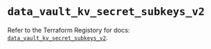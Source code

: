# `data_vault_kv_secret_subkeys_v2`

Refer to the Terraform Registory for docs: [`data_vault_kv_secret_subkeys_v2`](https://www.terraform.io/docs/providers/vault/d/kv_secret_subkeys_v2).
